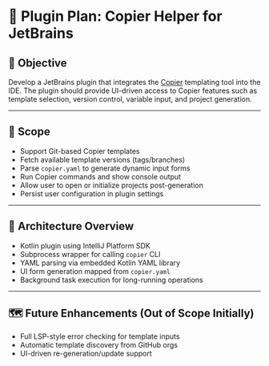 # 📐 Plugin Plan: Copier Helper for JetBrains

## 🎯 Objective

Develop a JetBrains plugin that integrates the [Copier](https://copier.readthedocs.io) templating tool into the IDE.
The plugin should provide UI-driven access to Copier features such as template selection, version control, variable input, and project generation.

---

## 🧭 Scope

- Support Git-based Copier templates
- Fetch available template versions (tags/branches)
- Parse `copier.yaml` to generate dynamic input forms
- Run Copier commands and show console output
- Allow user to open or initialize projects post-generation
- Persist user configuration in plugin settings

---

## 🔩 Architecture Overview

- Kotlin plugin using IntelliJ Platform SDK
- Subprocess wrapper for calling `copier` CLI
- YAML parsing via embedded Kotlin YAML library
- UI form generation mapped from `copier.yaml`
- Background task execution for long-running operations

---

## 🗺️ Future Enhancements (Out of Scope Initially)

- Full LSP-style error checking for template inputs
- Automatic template discovery from GitHub orgs
- UI-driven re-generation/update support